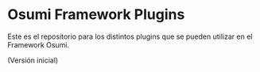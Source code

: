 Osumi Framework Plugins
=======================

Este es el repositorio para los distintos plugins que se pueden utilizar en el Framework Osumi.

(Versión inicial)